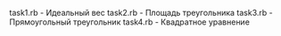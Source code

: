 task1.rb - Идеальный вес
task2.rb - Площадь треугольника
task3.rb - Прямоугольный треугольник
task4.rb - Квадратное уравнение
